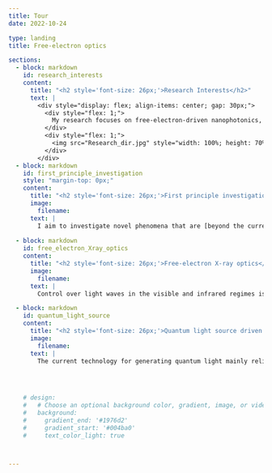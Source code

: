 ```yaml
---
title: Tour
date: 2022-10-24

type: landing
title: Free-electron optics

sections:
  - block: markdown
    id: research_interests
    content:
      title: "<h2 style='font-size: 26px;'>Research Interests</h2>"
      text: |
        <div style="display: flex; align-items: center; gap: 30px;">
          <div style="flex: 1;">
            My research focuses on free-electron-driven nanophotonics, including free-electron radiation and the interaction of free electrons with the near-field of light. I aim to develop mechanisms to enhance the coupling strength between free electrons and light, and deepen our understanding of quantum phenomena in this field. Beyond fundamental investigations, I strive to propose new applications that leverage advances in quantum materials and quantum technologies.
          </div>
          <div style="flex: 1;">
            <img src="Research_dir.jpg" style="width: 100%; height: 70%;"/>
          </div>
        </div>
  - block: markdown
    id: first_principle_investigation
    style: "margin-top: 0px;" 
    content:
      title: "<h2 style='font-size: 26px;'>First principle investigation of free-electron quantum radiation</h2>"
      image:        
        filename: 
      text: |
        I aim to investigate novel phenomena that are [beyond the current understanding](/tag/fundamental-breakthrough/) in the field of free-electron optics. Specifically, I am interested in exploring the radiation generated by quantum electrons. The quantum properties of free electrons have been extensively studied in the context of electron microscopy, particularly since Nobel Laureate [Ahmed Zewail's](https://en.wikipedia.org/wiki/Ahmed_Zewail) pioneering research on the interaction between free electrons and the near-field of light in 2009. In the quantum regime, electrons display wave-like properties, such as coherence and phase, rather than behaving as discrete particles. The impact of these quantum properties on radiation remains incompletely understood, and I aim to leverage these aspects to generate [novel electron radition phenomena](/tag/free-electron-quantum-optics/) and revolutionize the next generation of compact light sources.![roadmap](elephoentangle.jpg)
  
  - block: markdown
    id: free_electron_Xray_optics
    content:
      title: "<h2 style='font-size: 26px;'>Free-electron X-ray optics</h2>"
      image:        
        filename: 
      text: |
        Control over light waves in the visible and infrared regimes is ubiquitous in a vast range of applications, and typically relies on widely available optical components. However, analogous optical elements for X-rays are usually inefficient and challenging to fabricate. We propose [generating shaped X-rays](/tag/free-electron-x-ray-optics/) directly from free electrons interacting with nanomaterials. X-ray focused beam and Airy beams have proposed, mediated by van der Waals heterostructures. Looking forward, we aim to develop novel schemes that help bypass the noted limitations of current X-ray optics technology. ![roadmap](causticXrays.jpg)

  - block: markdown
    id: quantum_light_source
    content:
      title: "<h2 style='font-size: 26px;'>Quantum light source driven by free electrons</h2>"
      image:        
        filename: 
      text: |
        The current technology for generating quantum light mainly relies on the nonlinearity of materials, which limits the available spectrum of quantum light states. Free electrons can also act as nonlinear media during their interaction with light, such as in Compton scattering and free-electron radiation. Recent investigations of free-electron radiation treat this process as the scattering of entangled electron-photon pairs, giving rise to a new field called free-electron quantum optics. In this field, quantum light can be heralded by post-selecting the electron, for example, in energy space. One significant advantage of this approach is the ability to generate quantum light in regimes, such as the X-ray regime, that are inaccessible or challenging for traditional methods.![roadmap](quantum_state.webp)
        


      
    # design:
    #   # Choose an optional background color, gradient, image, or video
    #   background:
    #     gradient_end: '#1976d2'
    #     gradient_start: '#004ba0'
    #     text_color_light: true



---
```

